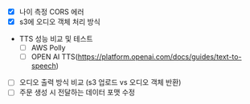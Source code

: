 - [x] 나이 측정 CORS 에러
- [x] s3에 오디오 객체 처리 방식
+ TTS 성능 비교 및 테스트
  - [ ] AWS Polly
  - [ ] OPEN AI TTS(https://platform.openai.com/docs/guides/text-to-speech)
- [ ] 오디오 출력 방식 비교 (s3 업로드 vs 오디오 객체 반환)
- [ ] 주문 생성 시 전달하는 데이터 포맷 수정
